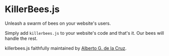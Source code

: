 # KillerBees.js

Unleash a swarm of bees on your website's users.

Simply add `killerbees.js` to your website's code and that's it. Our bees will handle the rest.

killerbees.js faithfully maintained by [Alberto G. de la Cruz](https://albertodelacruz.io).
